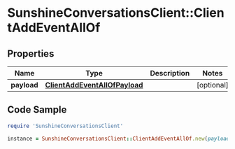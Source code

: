 # SunshineConversationsClient::ClientAddEventAllOf

## Properties

Name | Type | Description | Notes
------------ | ------------- | ------------- | -------------
**payload** | [**ClientAddEventAllOfPayload**](ClientAddEventAllOfPayload.md) |  | [optional] 

## Code Sample

```ruby
require 'SunshineConversationsClient'

instance = SunshineConversationsClient::ClientAddEventAllOf.new(payload: null)
```


